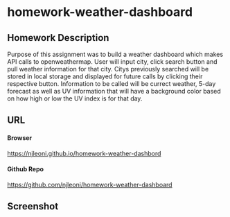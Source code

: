 # homework-weather-dashboard

## Homework Description

Purpose of this assignment was to build a weather dashboard which makes API calls to openweathermap. User will input city, click search button and pull weather information for that city. Citys previously searched will be stored in local storage and displayed for future calls by clicking their respective button. Information to be called will be currect weather, 5-day forecast as well as UV information that will have a background color based on how high or low the UV index is for that day.

## URL

#### Browser

https://njleoni.github.io/homework-weather-dashbord

#### Github Repo

https://github.com/njleoni/homework-weather-dashboard

## Screenshot
